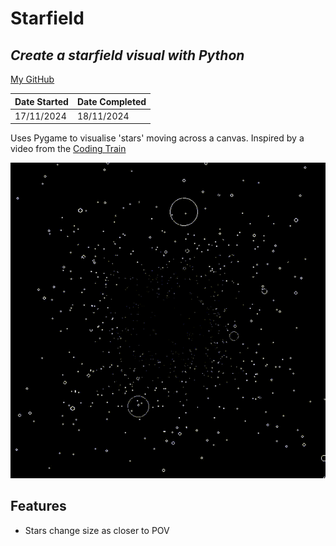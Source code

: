 # Starfield
## _Create a starfield visual with Python_
[My GitHub](https://github.com/andrew-data-git)


| Date Started | Date Completed |
| ------ | ------ |
| 17/11/2024 | 18/11/2024 |

Uses Pygame to visualise 'stars' moving across a canvas.
Inspired by a video from the [Coding Train](https://youtu.be/17WoOqgXsRM?feature=shared)

![](https://github.com/andrew-data-git/starfield/blob/main/stars.gif)

## Features

- Stars change size as closer to POV

